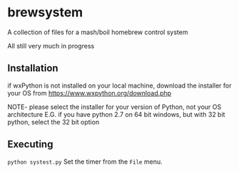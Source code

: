 # brewsystem
A collection of files for a mash/boil homebrew control system

All still very much in progress
## Installation
if wxPython is not installed on your local machine, download the installer for
your OS from https://www.wxpython.org/download.php

NOTE- please select the installer for your version of Python, not your OS architecture
E.G. if you have python 2.7 on 64 bit windows, but with 32 bit python, select the 32 bit option
## Executing
`python systest.py`
Set the timer from the `File` menu.
